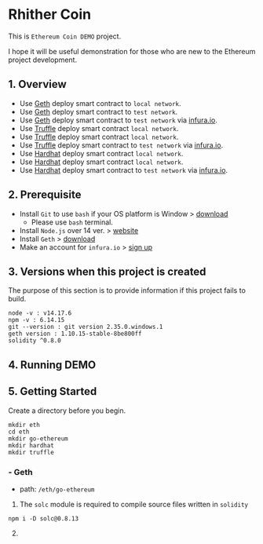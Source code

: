 # Rhither Coin

This is `Ethereum Coin DEMO` project. 

I hope it will be useful demonstration for those who are new to the Ethereum project development.


## 1. Overview

 - Use [Geth](https://geth.ethereum.org/) deploy smart contract to `local network`.
 - Use [Geth](https://geth.ethereum.org/) deploy smart contract to `test network`.
 - Use [Geth](https://geth.ethereum.org/) deploy smart contract to `test network` via [infura.io](https://infura.io/).
 - Use [Truffle](https://trufflesuite.com/) deploy smart contract `local network`.
 - Use [Truffle](https://trufflesuite.com/) deploy smart contract `local network`.
 - Use [Truffle](https://trufflesuite.com/) deploy smart contract to `test network` via [infura.io](https://infura.io/).
 - Use [Hardhat](https://hardhat.org/) deploy smart contract `local network`.
 - Use [Hardhat](https://hardhat.org/) deploy smart contract `local network`.
 - Use [Hardhat](https://hardhat.org/) deploy smart contract to `test network` via [infura.io](https://infura.io/).
 
 
## 2. Prerequisite

 - Install `Git` to use `bash` if your OS platform is Window > [download](https://git-scm.com/downloads)
    - Please use `bash` terminal.
 - Install `Node.js` over 14 ver. > [website](https://nodejs.org/en/)
 - Install `Geth` > [download](https://geth.ethereum.org/docs/install-and-build/installing-geth)
 - Make an account for `infura.io` > [sign up](https://infura.io/)

## 3. Versions when this project is created

The purpose of this section is to provide information if this project fails to build.

```
node -v : v14.17.6
npm -v : 6.14.15
git --version : git version 2.35.0.windows.1
geth version : 1.10.15-stable-8be800ff
solidity ^0.8.0
```

## 4. Running DEMO

## 5. Getting Started

Create a directory before you begin.

```
mkdir eth
cd eth
mkdir go-ethereum
mkdir hardhat
mkdir truffle
```

### - Geth

 - path: `/eth/go-ethereum`

 1. The `solc` module is required to compile source files written in `solidity`

```
npm i -D solc@0.8.13
```
 2. 